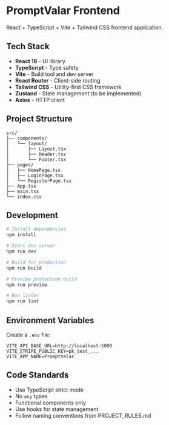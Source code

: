 # PromptValar Frontend

React + TypeScript + Vite + Tailwind CSS frontend application.

## Tech Stack

- **React 18** - UI library
- **TypeScript** - Type safety
- **Vite** - Build tool and dev server
- **React Router** - Client-side routing
- **Tailwind CSS** - Utility-first CSS framework
- **Zustand** - State management (to be implemented)
- **Axios** - HTTP client

## Project Structure

```
src/
├── components/
│   └── layout/
│       ├── Layout.tsx
│       ├── Header.tsx
│       └── Footer.tsx
├── pages/
│   ├── HomePage.tsx
│   ├── LoginPage.tsx
│   └── RegisterPage.tsx
├── App.tsx
├── main.tsx
└── index.css
```

## Development

```bash
# Install dependencies
npm install

# Start dev server
npm run dev

# Build for production
npm run build

# Preview production build
npm run preview

# Run linter
npm run lint
```

## Environment Variables

Create a `.env` file:

```
VITE_API_BASE_URL=http://localhost:5000
VITE_STRIPE_PUBLIC_KEY=pk_test_...
VITE_APP_NAME=PromptValar
```

## Code Standards

- Use TypeScript strict mode
- No `any` types
- Functional components only
- Use hooks for state management
- Follow naming conventions from PROJECT_RULES.md

